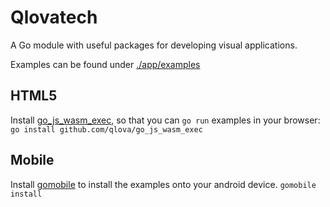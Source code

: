 # Qlovatech
A Go module with useful packages for developing visual applications.

Examples can be found under [./app/examples](./app/examples)

## HTML5
Install [go_js_wasm_exec](https://github.com/qlova/go_js_wasm_exec), so that you can `go run` examples in your browser:
`go install github.com/qlova/go_js_wasm_exec` 

## Mobile
Install [gomobile](https://github.com/golang/go/wiki/Mobile) to install the examples onto your android device.
`gomobile install`